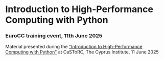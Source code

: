 # Introduction to High-Performance Computing with Python
### EuroCC training event, 11th June 2025

Material presented during the ["Introduction to High-Performance Computing with Python"](https://eurocc.cyi.ac.cy/introduction-to-high-performance-computing-with-python/) at CaSToRC, The Cyprus Institute, 11 June 2025

